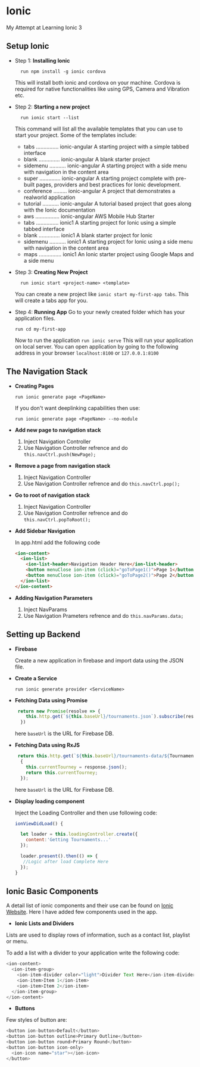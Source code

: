 # Ionic
My Attempt at Learning Ionic 3

## Setup Ionic

+ Step 1: __Installing Ionic__  
  ```
    run npm install -g ionic cordova
  ```  
   This will install both ionic and cordova on your machine. Cordova is required for native functionalities like using GPS, Camera and Vibration etc. 

+ Step 2:  __Starting a new project__
  ```
    run ionic start --list 
  ```
  This command will list all the available templates that you can use to start your project. Some of the templates include:

  - tabs ............... ionic-angular A starting project with a simple tabbed interface
  - blank .............. ionic-angular A blank starter project
  - sidemenu ........... ionic-angular A starting project with a side menu with navigation in the content area
  - super .............. ionic-angular A starting project complete with pre-built pages, providers and best practices for Ionic development.
  - conference ......... ionic-angular A project that demonstrates a realworld application
  - tutorial ........... ionic-angular A tutorial based project that goes along with the Ionic documentation
  - aws ................ ionic-angular AWS Mobile Hub Starter
  - tabs ............... ionic1 A starting project for Ionic using a simple tabbed interface
  - blank .............. ionic1 A blank starter project for Ionic
  - sidemenu ........... ionic1 A starting project for Ionic using a side menu with navigation in the content area
  - maps ............... ionic1 An Ionic starter project using Google Maps and a side menu

+ Step 3:  __Creating New Project__
  ```
    run ionic start <project-name> <template> 
  ```
  You can create a new project like ```ionic start my-first-app tabs```. This will create a tabs app for you.
  
 + Step 4:  __Running App__
   Go to your newly created folder which has your application files. 
    ```
    run cd my-first-app
    ```
   Now to run the application
   ```run ionic serve```
   This will run your application on local server. You can open application by going to the following address in your browser
   `localhost:8100` or `127.0.0.1:8100`

## The Navigation Stack

+ __Creating Pages__


  ```run ionic generate page <PageName>```


  If you don't want deeplinking capabilities then use:


  ```run ionic generate page <PageName> --no-module```


+ __Add new page to navigation stack__

  1. Inject Navigation Controller
  2. Use Navigation Controller refrence and do ```this.navCtrl.push(NewPage);```

+ __Remove a page from navigation stack__

  1. Inject Navigation Controller
  2. Use Navigation Controller refrence and do ```this.navCtrl.pop();```

+ __Go to root of navigation stack__

  1. Inject Navigation Controller
  2. Use Navigation Controller refrence and do ```this.navCtrl.popToRoot();```

+ __Add Sidebar Navigation__

  In app.html add the following code

  ```html
  <ion-content>
    <ion-list>
      <ion-list-header>Navigation Header Here</ion-list-header>
      <button menuClose ion-item (click)="goToPage1()">Page 1</button>
      <button menuClose ion-item (click)="goToPage2()">Page 2</button>
    </ion-list>
  </ion-content>
  ```

+ __Adding Navigation Parameters__

  1. Inject NavParams
  2. Use Navigation Prameters refrence and do ```this.navParams.data;```


## Setting up Backend

+ __Firebase__

  Create a new application in firebase and import data using the JSON file.

+ __Create a Service__

  ```run ionic generate provider <ServiceName>```

+ __Fetching Data using Promise__

  ``` javascript
   return new Promise(resolve => {
      this.http.get(`${this.baseUrl}/tournaments.json`).subscribe(res=>resolve(res.json()));
    })
  ```
  here ```baseUrl``` is the URL for Firebase DB. 

+ __Fetching Data using RxJS__

  ``` javascript
   return this.http.get(`${this.baseUrl}/tournaments-data/${TournamentId}.json`).map(response=>
    {
      this.currentTourney = response.json();
      return this.currentTourney;
    });
  ```
  here ```baseUrl``` is the URL for Firebase DB. 

+ __Display loading component__

  Inject the Loading Controller and then use following code:

  ``` javascript
  ionViewDidLoad() {

    let loader = this.loadingController.create({
      content:'Getting Tournaments...'
    });

    loader.present().then(() => {
     //Logic after load Complete Here
    });
  }
  ```

## Ionic Basic Components


A detail list of ionic components and their use can be found on [Ionic Website](https://ionicframework.com/docs/components/). Here I have added few components used in the app.


+ __Ionic Lists and Dividers__

Lists are used to display rows of information, such as a contact list, playlist or menu.

To add a list with a divider to your application write the following code:

```javascript
<ion-content>
  <ion-item-group>
    <ion-item-divider color="light">Divider Text Here</ion-item-divider>
    <ion-item>Item 1</ion-item>
    <ion-item>Item 2</ion-item>
  </ion-item-group>
</ion-content>
``` 

+ __Buttons__

Few styles of button are:

```javascript
<button ion-button>Default</button>
<button ion-button outline>Primary Outline</button>
<button ion-button round>Primary Round</button>
<button ion-button icon-only>
  <ion-icon name="star"></ion-icon>
</button>
```